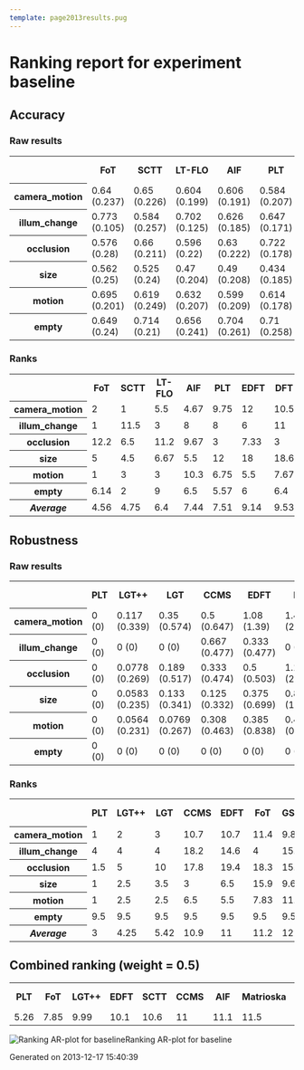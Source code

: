 ```yaml
---
template: page2013results.pug
---
```

<div class='results'>
<h1 class="caption">Ranking report for experiment baseline</h1>
<h2>Accuracy</h2>
<h3>Raw results</h3>
<div class="table"><table>
<tr><th>&nbsp;</th><th>FoT</th><th>SCTT</th><th>LT-FLO</th><th>AIF</th><th>PLT</th><th>EDFT</th><th>DFT</th><th>TLD</th><th>Matrioska</th><th>IVT</th><th>CCMS</th><th>ASAM</th><th>Struck</th><th>GSDT</th><th>ORIA</th><th>PJS-S</th><th>LGT++</th><th>SwATrack</th><th>LGT</th><th>MIL</th><th>HT</th><th>Meanshift</th><th>RDET</th><th>CT</th><th>STMT</th><th>MORP</th><th>CACTuS-FL</th></tr>
<tr><th>camera_motion</th><td>0.64 (0.237)</td><td>0.65 (0.226)</td><td>0.604 (0.199)</td><td>0.606 (0.191)</td><td>0.584 (0.207)</td><td>0.575 (0.236)</td><td>0.582 (0.256)</td><td>0.613 (0.205)</td><td>0.595 (0.21)</td><td>0.603 (0.222)</td><td>0.576 (0.201)</td><td>0.566 (0.235)</td><td>0.58 (0.238)</td><td>0.608 (0.18)</td><td>0.542 (0.276)</td><td>0.552 (0.219)</td><td>0.533 (0.151)</td><td>0.544 (0.187)</td><td>0.517 (0.184)</td><td>0.53 (0.18)</td><td>0.488 (0.2)</td><td>0.482 (0.236)</td><td>0.487 (0.182)</td><td>0.474 (0.159)</td><td>0.407 (0.255)</td><td>0.236 (0.219)</td><td>0.387 (0.203)</td></tr>
<tr><th>illum_change</th><td>0.773 (0.105)</td><td>0.584 (0.257)</td><td>0.702 (0.125)</td><td>0.626 (0.185)</td><td>0.647 (0.171)</td><td>0.64 (0.176)</td><td>0.615 (0.183)</td><td>0.633 (0.164)</td><td>0.607 (0.148)</td><td>0.685 (0.178)</td><td>0.492 (0.208)</td><td>0.571 (0.224)</td><td>0.599 (0.251)</td><td>0.596 (0.179)</td><td>0.673 (0.206)</td><td>0.511 (0.214)</td><td>0.541 (0.106)</td><td>0.483 (0.172)</td><td>0.513 (0.181)</td><td>0.467 (0.15)</td><td>0.541 (0.212)</td><td>0.43 (0.238)</td><td>0.472 (0.14)</td><td>0.432 (0.138)</td><td>0.228 (0.199)</td><td>0.277 (0.143)</td><td>0.429 (0.19)</td></tr>
<tr><th>occlusion</th><td>0.576 (0.28)</td><td>0.66 (0.211)</td><td>0.596 (0.22)</td><td>0.63 (0.222)</td><td>0.722 (0.178)</td><td>0.667 (0.251)</td><td>0.691 (0.253)</td><td>0.642 (0.176)</td><td>0.721 (0.199)</td><td>0.511 (0.187)</td><td>0.627 (0.16)</td><td>0.716 (0.208)</td><td>0.723 (0.163)</td><td>0.585 (0.166)</td><td>0.432 (0.305)</td><td>0.589 (0.188)</td><td>0.411 (0.12)</td><td>0.568 (0.12)</td><td>0.446 (0.138)</td><td>0.488 (0.194)</td><td>0.431 (0.165)</td><td>0.34 (0.163)</td><td>0.474 (0.134)</td><td>0.511 (0.12)</td><td>0.424 (0.266)</td><td>0.42 (0.285)</td><td>0.385 (0.164)</td></tr>
<tr><th>size</th><td>0.562 (0.25)</td><td>0.525 (0.24)</td><td>0.47 (0.204)</td><td>0.49 (0.208)</td><td>0.434 (0.185)</td><td>0.402 (0.23)</td><td>0.403 (0.215)</td><td>0.532 (0.217)</td><td>0.394 (0.22)</td><td>0.458 (0.202)</td><td>0.491 (0.198)</td><td>0.412 (0.215)</td><td>0.435 (0.229)</td><td>0.471 (0.188)</td><td>0.424 (0.227)</td><td>0.404 (0.196)</td><td>0.5 (0.109)</td><td>0.463 (0.203)</td><td>0.42 (0.201)</td><td>0.413 (0.198)</td><td>0.368 (0.22)</td><td>0.413 (0.18)</td><td>0.375 (0.187)</td><td>0.365 (0.166)</td><td>0.466 (0.202)</td><td>0.2 (0.197)</td><td>0.353 (0.234)</td></tr>
<tr><th>motion</th><td>0.695 (0.201)</td><td>0.619 (0.249)</td><td>0.632 (0.207)</td><td>0.599 (0.209)</td><td>0.614 (0.178)</td><td>0.616 (0.221)</td><td>0.623 (0.224)</td><td>0.6 (0.216)</td><td>0.581 (0.207)</td><td>0.611 (0.211)</td><td>0.582 (0.201)</td><td>0.562 (0.241)</td><td>0.542 (0.254)</td><td>0.593 (0.173)</td><td>0.564 (0.274)</td><td>0.574 (0.22)</td><td>0.575 (0.137)</td><td>0.51 (0.195)</td><td>0.583 (0.155)</td><td>0.508 (0.172)</td><td>0.538 (0.169)</td><td>0.524 (0.234)</td><td>0.492 (0.177)</td><td>0.465 (0.15)</td><td>0.317 (0.219)</td><td>0.224 (0.205)</td><td>0.422 (0.216)</td></tr>
<tr><th>empty</th><td>0.649 (0.24)</td><td>0.714 (0.21)</td><td>0.656 (0.241)</td><td>0.704 (0.261)</td><td>0.71 (0.258)</td><td>0.7 (0.262)</td><td>0.694 (0.259)</td><td>0.557 (0.25)</td><td>0.64 (0.303)</td><td>0.607 (0.253)</td><td>0.705 (0.249)</td><td>0.696 (0.255)</td><td>0.625 (0.261)</td><td>0.595 (0.204)</td><td>0.614 (0.19)</td><td>0.733 (0.177)</td><td>0.564 (0.127)</td><td>0.621 (0.218)</td><td>0.558 (0.18)</td><td>0.481 (0.257)</td><td>0.47 (0.217)</td><td>0.566 (0.223)</td><td>0.519 (0.2)</td><td>0.458 (0.159)</td><td>0.408 (0.336)</td><td>0.49 (0.267)</td><td>0.343 (0.0934)</td></tr>
</table>
</div><h3>Ranks</h3>
<div class="table"><table>
<tr><th>&nbsp;</th><th>FoT</th><th>SCTT</th><th>LT-FLO</th><th>AIF</th><th>PLT</th><th>EDFT</th><th>DFT</th><th>TLD</th><th>Matrioska</th><th>IVT</th><th>CCMS</th><th>ASAM</th><th>Struck</th><th>GSDT</th><th>ORIA</th><th>PJS-S</th><th>LGT++</th><th>SwATrack</th><th>LGT</th><th>MIL</th><th>HT</th><th>Meanshift</th><th>RDET</th><th>CT</th><th>STMT</th><th>MORP</th><th>CACTuS-FL</th></tr>
<tr><th>camera_motion</th><td>2</td><td>1</td><td>5.5</td><td>4.67</td><td>9.75</td><td>12</td><td>10.5</td><td>8.33</td><td>8.75</td><td>7</td><td>11</td><td>11.7</td><td>12.7</td><td>8.33</td><td>12</td><td>15</td><td>18</td><td>16.5</td><td>20</td><td>19</td><td>22</td><td>22</td><td>22</td><td>24</td><td>25</td><td>27</td><td>26</td></tr>
<tr><th>illum_change</th><td>1</td><td>11.5</td><td>3</td><td>8</td><td>8</td><td>6</td><td>11</td><td>9.33</td><td>12.3</td><td>3</td><td>18</td><td>11.4</td><td>10.3</td><td>10.4</td><td>3</td><td>19.2</td><td>15.5</td><td>21</td><td>17.5</td><td>21</td><td>16.5</td><td>24</td><td>21</td><td>24</td><td>27</td><td>22</td><td>24</td></tr>
<tr><th>occlusion</th><td>12.2</td><td>6.5</td><td>11.2</td><td>9.67</td><td>3</td><td>7.33</td><td>3</td><td>9.5</td><td>2.75</td><td>17</td><td>10</td><td>3.67</td><td>2.75</td><td>13</td><td>21.2</td><td>12.3</td><td>24</td><td>14.5</td><td>20</td><td>18.8</td><td>22</td><td>25.5</td><td>21.3</td><td>17</td><td>23.4</td><td>23.2</td><td>24.3</td></tr>
<tr><th>size</th><td>5</td><td>4.5</td><td>6.67</td><td>5.5</td><td>12</td><td>18</td><td>18.6</td><td>5</td><td>16.5</td><td>11.7</td><td>6.33</td><td>17</td><td>12</td><td>12</td><td>13.5</td><td>16.6</td><td>5</td><td>8.33</td><td>18.9</td><td>16.4</td><td>20.2</td><td>18.5</td><td>23.5</td><td>24.5</td><td>12.6</td><td>27</td><td>26</td></tr>
<tr><th>motion</th><td>1</td><td>3</td><td>3</td><td>10.3</td><td>6.75</td><td>5.5</td><td>7.67</td><td>11.4</td><td>10.7</td><td>9.67</td><td>13.7</td><td>17.5</td><td>15.7</td><td>11</td><td>10.9</td><td>12.7</td><td>13.4</td><td>20.5</td><td>12.1</td><td>22</td><td>19.5</td><td>20</td><td>23</td><td>24</td><td>26</td><td>27</td><td>25</td></tr>
<tr><th>empty</th><td>6.14</td><td>2</td><td>9</td><td>6.5</td><td>5.57</td><td>6</td><td>6.4</td><td>19.8</td><td>12.8</td><td>16</td><td>6.75</td><td>6.14</td><td>15.6</td><td>16.5</td><td>12.5</td><td>2</td><td>18.5</td><td>14</td><td>18.5</td><td>22.7</td><td>23.5</td><td>15.7</td><td>22.7</td><td>23.5</td><td>25</td><td>18</td><td>27</td></tr>
<tr><th><em>Average</em></th><td>4.56</td><td>4.75</td><td>6.4</td><td>7.44</td><td>7.51</td><td>9.14</td><td>9.53</td><td>10.6</td><td>10.6</td><td>10.7</td><td>11</td><td>11.2</td><td>11.5</td><td>11.9</td><td>12.2</td><td>13</td><td>15.7</td><td>15.8</td><td>17.8</td><td>20</td><td>20.6</td><td>21</td><td>22.2</td><td>22.8</td><td>23.2</td><td>24</td><td>25.4</td></tr>
</table>
</div><h2>Robustness</h2>
<h3>Raw results</h3>
<div class="table"><table>
<tr><th>&nbsp;</th><th>PLT</th><th>LGT++</th><th>LGT</th><th>CCMS</th><th>EDFT</th><th>FoT</th><th>GSDT</th><th>RDET</th><th>Matrioska</th><th>HT</th><th>Struck</th><th>CT</th><th>Meanshift</th><th>DFT</th><th>MIL</th><th>AIF</th><th>ASAM</th><th>IVT</th><th>SwATrack</th><th>ORIA</th><th>SCTT</th><th>PJS-S</th><th>LT-FLO</th><th>CACTuS-FL</th><th>STMT</th><th>TLD</th><th>MORP</th></tr>
<tr><th>camera_motion</th><td>0 (0)</td><td>0.117 (0.339)</td><td>0.35 (0.574)</td><td>0.5 (0.647)</td><td>1.08 (1.39)</td><td>1.42 (2.3)</td><td>1.11 (2.11)</td><td>1.52 (1.56)</td><td>1.25 (1.69)</td><td>4.39 (8.05)</td><td>3.5 (9.86)</td><td>1.98 (2.48)</td><td>1.42 (1.44)</td><td>1.58 (1.9)</td><td>1.57 (1.91)</td><td>1.17 (1.69)</td><td>1.58 (1.85)</td><td>1.83 (2.16)</td><td>2.75 (4.83)</td><td>2.16 (2.14)</td><td>2.33 (2.63)</td><td>1.71 (1.96)</td><td>1.58 (1.87)</td><td>4.67 (6.76)</td><td>6.75 (12.1)</td><td>7.58 (12)</td><td>42.2 (19.5)</td></tr>
<tr><th>illum_change</th><td>0 (0)</td><td>0 (0)</td><td>0 (0)</td><td>0.667 (0.477)</td><td>0.333 (0.477)</td><td>0 (0)</td><td>0.444 (0.624)</td><td>0.0222 (0.149)</td><td>0 (0)</td><td>0 (0)</td><td>0.333 (0.477)</td><td>0.222 (0.517)</td><td>1.33 (0.953)</td><td>0.667 (0.477)</td><td>0.889 (0.959)</td><td>0.556 (0.624)</td><td>1.67 (2.38)</td><td>1 (1.43)</td><td>2.67 (2.38)</td><td>1.6 (2.3)</td><td>1.33 (0.953)</td><td>0.4 (0.618)</td><td>0.311 (0.633)</td><td>2 (2.86)</td><td>9.33 (7.45)</td><td>2 (2.18)</td><td>29 (21.1)</td></tr>
<tr><th>occlusion</th><td>0 (0)</td><td>0.0778 (0.269)</td><td>0.189 (0.517)</td><td>0.333 (0.474)</td><td>0.5 (0.503)</td><td>1.17 (2.2)</td><td>0.833 (1.93)</td><td>0.856 (1.75)</td><td>0.167 (0.375)</td><td>3.27 (7.44)</td><td>0 (0)</td><td>0.811 (1.73)</td><td>0.167 (0.375)</td><td>0.5 (0.503)</td><td>0.689 (1.55)</td><td>0.678 (1.51)</td><td>0.333 (0.75)</td><td>0.833 (1.47)</td><td>0.5 (1.12)</td><td>0.656 (1.48)</td><td>1.17 (2.2)</td><td>0.622 (1.25)</td><td>0.9 (1.68)</td><td>0.167 (0.375)</td><td>0.667 (1.11)</td><td>1 (1.84)</td><td>9.5 (13.8)</td></tr>
<tr><th>size</th><td>0 (0)</td><td>0.0583 (0.235)</td><td>0.133 (0.341)</td><td>0.125 (0.332)</td><td>0.375 (0.699)</td><td>0.875 (1.27)</td><td>0.642 (1.33)</td><td>0.933 (0.905)</td><td>1.75 (2.17)</td><td>1.38 (2.98)</td><td>1.88 (3.19)</td><td>0.883 (1.08)</td><td>0.25 (0.435)</td><td>0.375 (0.699)</td><td>0.925 (0.997)</td><td>1.07 (1.37)</td><td>1 (1.33)</td><td>1.25 (1.72)</td><td>0.75 (1.3)</td><td>1.04 (1.77)</td><td>0.875 (1.27)</td><td>1.18 (1.32)</td><td>1.24 (1.44)</td><td>1.75 (2.87)</td><td>5.62 (13.1)</td><td>3.62 (3.62)</td><td>13.9 (12.7)</td></tr>
<tr><th>motion</th><td>0 (0)</td><td>0.0564 (0.231)</td><td>0.0769 (0.267)</td><td>0.308 (0.463)</td><td>0.385 (0.838)</td><td>0.462 (0.845)</td><td>0.81 (1.37)</td><td>0.559 (0.92)</td><td>1.54 (2.63)</td><td>0.308 (0.745)</td><td>2.38 (3.88)</td><td>0.764 (1.18)</td><td>1.15 (1.1)</td><td>0.846 (1.03)</td><td>0.779 (1.04)</td><td>0.677 (1.25)</td><td>1.69 (2.06)</td><td>1 (1.71)</td><td>3.15 (4.57)</td><td>2.05 (2.34)</td><td>1.15 (1.52)</td><td>0.795 (1.03)</td><td>1.11 (1.39)</td><td>5.15 (6.65)</td><td>4.46 (6.14)</td><td>3.23 (3.71)</td><td>22.2 (19.6)</td></tr>
<tr><th>empty</th><td>0 (0)</td><td>0 (0)</td><td>0 (0)</td><td>0 (0)</td><td>0 (0)</td><td>0 (0)</td><td>0 (0)</td><td>0 (0)</td><td>0 (0)</td><td>0.587 (1.12)</td><td>0.2 (0.403)</td><td>0.0133 (0.115)</td><td>0 (0)</td><td>0 (0)</td><td>0 (0)</td><td>0.08 (0.273)</td><td>0 (0)</td><td>0 (0)</td><td>0 (0)</td><td>0 (0)</td><td>0 (0)</td><td>0.107 (0.352)</td><td>0.0533 (0.226)</td><td>0.4 (0.805)</td><td>1.4 (1.76)</td><td>0.2 (0.403)</td><td>2.4 (2.82)</td></tr>
</table>
</div><h3>Ranks</h3>
<div class="table"><table>
<tr><th>&nbsp;</th><th>PLT</th><th>LGT++</th><th>LGT</th><th>CCMS</th><th>EDFT</th><th>FoT</th><th>GSDT</th><th>RDET</th><th>Matrioska</th><th>HT</th><th>Struck</th><th>CT</th><th>Meanshift</th><th>DFT</th><th>MIL</th><th>AIF</th><th>ASAM</th><th>IVT</th><th>SwATrack</th><th>ORIA</th><th>SCTT</th><th>PJS-S</th><th>LT-FLO</th><th>CACTuS-FL</th><th>STMT</th><th>TLD</th><th>MORP</th></tr>
<tr><th>camera_motion</th><td>1</td><td>2</td><td>3</td><td>10.7</td><td>10.7</td><td>11.4</td><td>9.8</td><td>16.5</td><td>11.5</td><td>14.6</td><td>9.33</td><td>16.7</td><td>16.5</td><td>16.5</td><td>14.3</td><td>12.3</td><td>16.5</td><td>16.7</td><td>16.5</td><td>20.9</td><td>17.2</td><td>16.5</td><td>16.2</td><td>23</td><td>16.7</td><td>25</td><td>27</td></tr>
<tr><th>illum_change</th><td>4</td><td>4</td><td>4</td><td>18.2</td><td>14.6</td><td>4</td><td>15.3</td><td>4</td><td>4</td><td>4</td><td>14.6</td><td>10</td><td>21.5</td><td>18.2</td><td>18.9</td><td>16</td><td>16</td><td>16</td><td>21.3</td><td>16</td><td>21.5</td><td>14.6</td><td>14.7</td><td>16.5</td><td>26</td><td>20.6</td><td>27</td></tr>
<tr><th>occlusion</th><td>1.5</td><td>5</td><td>10</td><td>17.8</td><td>19.4</td><td>18.3</td><td>15.8</td><td>15.8</td><td>11.7</td><td>18.1</td><td>1.5</td><td>15.4</td><td>11.7</td><td>19.4</td><td>12.8</td><td>14</td><td>12.1</td><td>18.1</td><td>12.1</td><td>12.3</td><td>18.3</td><td>15.8</td><td>18.1</td><td>11.7</td><td>17.8</td><td>18.3</td><td>27</td></tr>
<tr><th>size</th><td>1</td><td>2.5</td><td>3.5</td><td>3</td><td>6.5</td><td>15.9</td><td>9.62</td><td>17</td><td>22</td><td>13.9</td><td>17.3</td><td>17.2</td><td>6.5</td><td>6.5</td><td>16.9</td><td>17.2</td><td>17.2</td><td>17.2</td><td>12.5</td><td>16.6</td><td>15.9</td><td>18.6</td><td>18.6</td><td>17.3</td><td>17.3</td><td>25</td><td>27</td></tr>
<tr><th>motion</th><td>1</td><td>2.5</td><td>2.5</td><td>6.5</td><td>5.5</td><td>7.83</td><td>11.9</td><td>10.4</td><td>15.7</td><td>5.5</td><td>16.2</td><td>13.3</td><td>19.6</td><td>15.2</td><td>13.7</td><td>9.62</td><td>19.2</td><td>13.7</td><td>23.2</td><td>21</td><td>15.9</td><td>15</td><td>17.2</td><td>26</td><td>24</td><td>21.4</td><td>27</td></tr>
<tr><th>empty</th><td>9.5</td><td>9.5</td><td>9.5</td><td>9.5</td><td>9.5</td><td>9.5</td><td>9.5</td><td>9.5</td><td>9.5</td><td>23.5</td><td>23</td><td>10.5</td><td>9.5</td><td>9.5</td><td>9.5</td><td>19.5</td><td>9.5</td><td>9.5</td><td>9.5</td><td>9.5</td><td>9.5</td><td>21</td><td>19.5</td><td>23.5</td><td>26</td><td>23</td><td>27</td></tr>
<tr><th><em>Average</em></th><td>3</td><td>4.25</td><td>5.42</td><td>10.9</td><td>11</td><td>11.2</td><td>12</td><td>12.2</td><td>12.4</td><td>13.3</td><td>13.7</td><td>13.9</td><td>14.2</td><td>14.2</td><td>14.4</td><td>14.8</td><td>15.1</td><td>15.2</td><td>15.9</td><td>16.1</td><td>16.4</td><td>16.9</td><td>17.4</td><td>19.7</td><td>21.3</td><td>22.2</td><td>27</td></tr>
</table>
</div><h2>Combined ranking (weight = 0.5)</h2>
<div class="table"><table>
<tr><th>PLT</th><th>FoT</th><th>LGT++</th><th>EDFT</th><th>SCTT</th><th>CCMS</th><th>AIF</th><th>Matrioska</th><th>LGT</th><th>DFT</th><th>LT-FLO</th><th>GSDT</th><th>Struck</th><th>IVT</th><th>ASAM</th><th>ORIA</th><th>PJS-S</th><th>SwATrack</th><th>TLD</th><th>HT</th><th>MIL</th><th>RDET</th><th>Meanshift</th><th>CT</th><th>STMT</th><th>CACTuS-FL</th><th>MORP</th></tr>
<tr><td>5.26</td><td>7.85</td><td>9.99</td><td>10.1</td><td>10.6</td><td>11</td><td>11.1</td><td>11.5</td><td>11.6</td><td>11.9</td><td>11.9</td><td>11.9</td><td>12.6</td><td>13</td><td>13.2</td><td>14.1</td><td>15</td><td>15.8</td><td>16.4</td><td>16.9</td><td>17.2</td><td>17.2</td><td>17.6</td><td>18.3</td><td>22.2</td><td>22.5</td><td>25.5</td></tr>
</table>
</div><p class="plot"><img src="images/ranking_baseline.png" alt="Ranking AR-plot for baseline" /><span class="caption">Ranking AR-plot for baseline</span></p>
<p class="timestamp">Generated on 2013-12-17 15:40:39</p>
</div>
